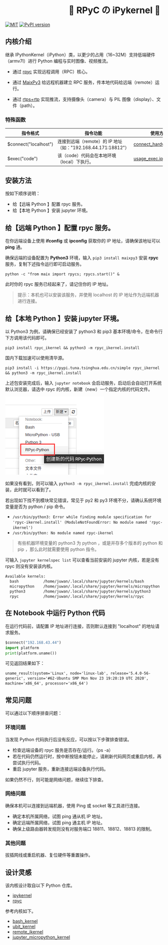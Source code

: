 
# &emsp;&emsp;&emsp;&emsp;&emsp;&emsp;&emsp; 💮 RPyC の iPykernel 🐹

[![MIT](https://img.shields.io/badge/license-MIT-blue.svg)](./LICENSE)
[![PyPI version](https://badge.fury.io/py/rpyc-ikernel.svg)](https://badge.fury.io/py/rpyc-ikernel)

## 内核介绍

继承 IPythonKernel（iPython）类，以更少的占用（16~32M）支持低端硬件（armv7l）进行 Python 编程与实时图像、视频推流。

- 通过 [rpyc](https://github.com/tomerfiliba-org/rpyc) 实现远程调用（RPC）核心。

- 通过 [MaixPy3](https://github.com/sipeed/MaixPy3) 给远程机器建立 RPC 服务，传本地代码给远端（remote）运行。

- 通过 [rtps+rtp](https://github.com/gabrieljablonski/rtsp-rtp-stream) 实现推流，支持摄像头（camera）与 PIL 图像（display）、文件（path）。

### 特殊函数

|  指令格式   | 指令功能  | 使用方法 |
|  ----  | ----  |  ----  |
| $connect("localhost")  | 连接到远端（remote）的 IP 地址（如："192.168.44.171:18812"） | [connect_hardware.ipynb](./examples/connect_hardware.ipynb) |
| $exec("code")  | 该（code）代码会在本地环境（local）下执行。 | [usage_exec.ipynb](./examples/usage_exec.ipynb) |

## 安装方法

按如下顺序说明：

- 给【远端 Python 】配置 rpyc 服务。
- 给【本地 Python 】安装 jupyter 环境。

## 给【远端 Python 】配置 rpyc 服务。

在你远端设备上使用 **ifconfig** 或 **ipconfig** 获取你的 IP 地址，请确保该地址可以 **ping** 通。

确保远端的设备配置为 **Python3** 环境，输入 `pip3 install maixpy3` 安装 **rpyc** 服务，复制下述指令运行即可启动服务。

```shell
python -c "from maix import rpycs; rpycs.start()" &
```

此时你的 rpyc 服务已经起来了，请记住你的 IP 地址。

> 提示：本机也可以安装该服务，并使用 localhost 的 IP 地址作为远端机器进行连接。

## 给【本地 Python 】安装 jupyter 环境。

以 Python3 为例，请确保已经安装了 python3 和 pip3 基本环境/命令，在命令行下方调用该代码即可。

```shell
pip3 install rpyc_ikernel && python3 -m rpyc_ikernel.install
```

国内下载加速可以使用清华源。

```shell
pip3 install -i https://pypi.tuna.tsinghua.edu.cn/simple rpyc_ikernel && python3 -m rpyc_ikernel.install
```

上述包安装完成后，输入 `jupyter notebook` 会启动服务，启动后会自动打开系统默认浏览器，请选中 rpyc 的内核，新建（new）一个指定内核的代码文件。

![kernels.png](./images/kernels.png)

如果没有看到，则可以输入 `python3 -m rpyc_ikernel.install` 完成内核的安装，此时就可以看到了。

若出现如下找不到模块常见错误，常见于 py2 和 py3 环境不分，请确认系统环境变量是否为 python / pip 命令。

- `/usr/bin/python3: Error while finding module specification for 'rpyc-ikernel.install' (ModuleNotFoundError: No module named 'rpyc-ikernel')`
- `/usr/bin/python: No module named rpyc-ikernel`

> 有些机器环境变量的 python3 为 python ，或是并存多个版本的 python 和 pip ，那么此时就需要使用 python 指令。

可输入 `jupyter kernelspec list` 可以查看当前安装的 jupyter 内核，若是没有 rpyc 则没有安装该内核。

```shell
Available kernels:
  bash           /home/juwan/.local/share/jupyter/kernels/bash
  micropython    /home/juwan/.local/share/jupyter/kernels/micropython
  python3        /home/juwan/.local/share/jupyter/kernels/python3
  rpyc           /home/juwan/.local/share/jupyter/kernels/rpyc
```

## 在 Notebook 中运行 Python 代码

在运行代码前，请配置 IP 地址进行连接，否则默认连接到 "localhost" 的地址请求服务。

```python
$connect("192.168.43.44")
import platform
print(platform.uname())
```

可见返回结果如下：

```shell
uname_result(system='Linux', node='linux-lab', release='5.4.0-56-generic', version='#62-Ubuntu SMP Mon Nov 23 19:20:19 UTC 2020', machine='x86_64', processor='x86_64')
```

## 常见问题

可以通过以下顺序排查问题：

### 环境问题

当发现 Python 代码执行后没有反应，可以按以下步骤排查错误。

- 检查远端设备的 rpyc 服务是否存在/运行。（ps -a）
- 若在代码仍然运行时，按中断按钮未能停止，请刷新代码网页或重启内核，再尝试执行代码。
- 重启 jupyter 服务，重新连接远端设备执行代码。

如果仍然不行，则可能是网络问题，继续往下排查。

### 网络问题

确保本机可以连接到远端机器，使用 Ping 或 socket 等工具进行连接。

- 确定本机所属网络，试图 ping 通从机 IP 地址。
- 确定远端所属网络，试图 ping 通主机 IP 地址。
- 确保上级路由器转发规则没有对服务端口 18811、18812、18813 的限制。

### 其他问题

拔插网线或重启机器、复位硬件等重置操作。

## 设计灵感

该内核设计取自以下 Python 仓库。

- [ipykernel](https://github.com/ipython/ipykernel)
- [rpyc](https://github.com/tomerfiliba-org/rpyc)

参考内核如下。

- [bash_kernel](https://github.com/takluyver/bash_kernel)
- [ubit_kernel](https://github.com/takluyver/ubit_kernel)
- [remote_ikernel](https://github.com/tdaff/remote_ikernel)
- [jupyter_micropython_kernel](https://github.com/goatchurchprime/jupyter_micropython_kernel)

